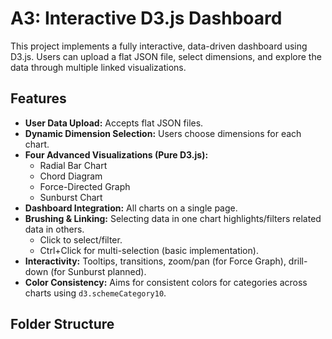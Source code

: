 # A3: Interactive D3.js Dashboard

This project implements a fully interactive, data-driven dashboard using D3.js. Users can upload a flat JSON file, select dimensions, and explore the data through multiple linked visualizations.

## Features

*   **User Data Upload:** Accepts flat JSON files.
*   **Dynamic Dimension Selection:** Users choose dimensions for each chart.
*   **Four Advanced Visualizations (Pure D3.js):**
    *   Radial Bar Chart
    *   Chord Diagram
    *   Force-Directed Graph
    *   Sunburst Chart
*   **Dashboard Integration:** All charts on a single page.
*   **Brushing & Linking:** Selecting data in one chart highlights/filters related data in others.
    *   Click to select/filter.
    *   Ctrl+Click for multi-selection (basic implementation).
*   **Interactivity:** Tooltips, transitions, zoom/pan (for Force Graph), drill-down (for Sunburst planned).
*   **Color Consistency:** Aims for consistent colors for categories across charts using `d3.schemeCategory10`.

## Folder Structure